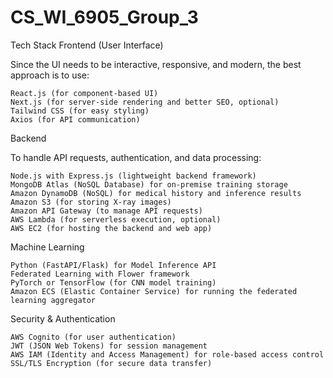 # CS_WI_6905_Group_3

Tech Stack
Frontend (User Interface)

Since the UI needs to be interactive, responsive, and modern, the best approach is to use:

    React.js (for component-based UI)
    Next.js (for server-side rendering and better SEO, optional)
    Tailwind CSS (for easy styling)
    Axios (for API communication)

Backend

To handle API requests, authentication, and data processing:

    Node.js with Express.js (lightweight backend framework)
    MongoDB Atlas (NoSQL Database) for on-premise training storage
    Amazon DynamoDB (NoSQL) for medical history and inference results
    Amazon S3 (for storing X-ray images)
    Amazon API Gateway (to manage API requests)
    AWS Lambda (for serverless execution, optional)
    AWS EC2 (for hosting the backend and web app)

Machine Learning

    Python (FastAPI/Flask) for Model Inference API
    Federated Learning with Flower framework
    PyTorch or TensorFlow (for CNN model training)
    Amazon ECS (Elastic Container Service) for running the federated learning aggregator

Security & Authentication

    AWS Cognito (for user authentication)
    JWT (JSON Web Tokens) for session management
    AWS IAM (Identity and Access Management) for role-based access control
    SSL/TLS Encryption (for secure data transfer)


